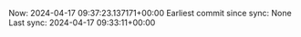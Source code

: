 Now: 2024-04-17 09:37:23.137171+00:00 Earliest commit since sync: None Last sync: 2024-04-17 09:33:11+00:00
